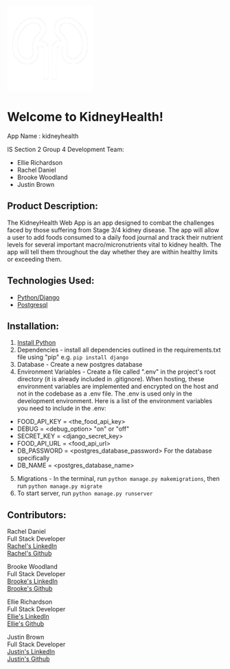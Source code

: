 <img src="/white kidney.png" alt="zilla app icon" width="200" height="200" style="">

# Welcome to KidneyHealth!

App Name : kidneyhealth

IS Section 2 Group 4
Development Team:

- Ellie Richardson
- Rachel Daniel
- Brooke Woodland
- Justin Brown

## Product Description:

The KidneyHealth Web App is an app designed to combat the challenges faced by those suffering from Stage 3/4 kidney disease. The app will allow a user to add foods consumed to a daily food journal and track their nutrient levels for several important macro/micronutrients vital to kidney health. The app will tell them throughout the day whether they are within healthy limits or exceeding them.

## Technologies Used:

- [Python/Django](https://www.djangoproject.com/)
- [Postgresql](https://www.postgresql.org/)

## Installation:

1. [Install Python](https://wiki.python.org/moin/BeginnersGuide/Download)
2. Dependencies - install all dependencies outlined in the requirements.txt file using "pip" e.g. `pip install django`
3. Database - Create a new postgres database
4. Environment Variables - Create a file called ".env" in the project's root directory (it is already included in .gitignore). When hosting, these environment variables are implemented and encrypted on the host and not in the codebase as a .env file. The .env is used only in the development environment. Here is a list of the environment variables you need to include in the .env:

- FOOD_API_KEY = <the_food_api_key>
- DEBUG = <debug_option> "on" or "off"
- SECRET_KEY = <django_secret_key>
- FOOD_API_URL = <food_api_url>
- DB_PASSWORD = <postgres_database_password> For the database specifically
- DB_NAME = <postgres_database_name>

5. Migrations - In the terminal, run `python manage.py makemigrations`, then run `python manage.py migrate`
6. To start server, run `python manage.py runserver`

## Contributors:

Rachel Daniel<br>
Full Stack Developer<br>
[Rachel's LinkedIn]()<br>
[Rachel's Github]()

Brooke Woodland<br>
Full Stack Developer<br>
[Brooke's LinkedIn]()<br>
[Brooke's Github]()

Ellie Richardson<br>
Full Stack Developer<br>
[Ellie's LinkedIn]()<br>
[Ellie's Github]()

Justin Brown<br>
Full Stack Developer<br>
[Justin's LinkedIn](https://linkedin.com/in/justin~j~brown/)<br>
[Justin's Github](https://github.com/justinbrown11)